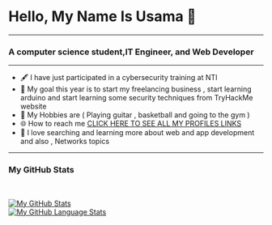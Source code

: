 <h1>Hello, My Name Is Usama &#128075;</h1>
<hr>
<h3>A computer science student,IT Engineer, and Web Developer</h3>
<hr>
<ul>
  <li>&#128395; I have just participated in a cybersecurity training at NTI </li>
  <li>&#129349; My goal this year is to start my freelancing business , start learning arduino and start learning some security techniques from TryHackMe website </li>
  <li>&#127928; My Hobbies are ( Playing guitar , basketball and going to the gym ) </li>
  <li>&#127760; How to reach me <a href='https://heylink.me/usamagebril/'>CLICK HERE TO SEE ALL MY PROFILES LINKS</a></li>
  <li>&#128150; I love searching and learning more about web and app development and also , Networks topics </li>
</ul>
<hr>
<h3> My GitHub Stats </h3>
<br>

[![My GitHub Stats](https://github-readme-stats.vercel.app/api/?username=Usamagebril&count_private=true&theme=tokyonight&showicons=true)]() <br>
[![My GitHub Language Stats](https://github-readme-stats.vercel.app/api/top-langs/?username=Usamagebril&langs_count=5&theme=tokyonight)]()


